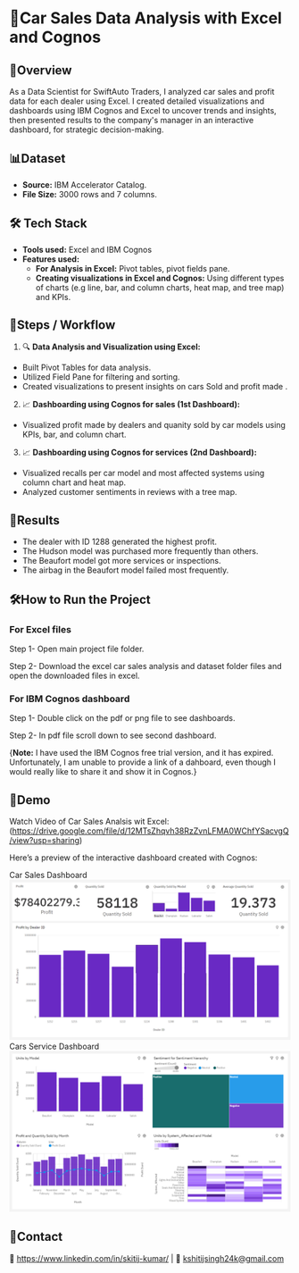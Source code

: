 
# 🏡Car Sales Data Analysis with Excel and Cognos



## 📄Overview
As a Data Scientist for SwiftAuto Traders, I analyzed car sales and profit data for each dealer using Excel. I created detailed visualizations and dashboards using IBM Cognos and Excel to uncover trends and insights, then presented results to the company's manager in an interactive dashboard, for strategic decision-making.
## 📊Dataset
- **Source:** IBM Accelerator Catalog.  
- **File Size:** 3000 rows and 7 columns.  
## 🛠️ Tech Stack
- **Tools used:** Excel and IBM Cognos
- **Features used:** 
  - **For Analysis in Excel:** Pivot tables, pivot fields pane.
  -  **Creating visualizations in Excel and Cognos:** Using different types of charts (e.g line, bar, and column charts, heat map, and tree map) and KPIs. 
## 🚀Steps / Workflow
1. 🔍 **Data Analysis and Visualization using Excel:** 
- Built Pivot Tables for data analysis.
- Utilized Field Pane for filtering and sorting.
- Created visualizations to present insights on cars Sold and profit made  .
2. 📈 **Dashboarding using Cognos for sales (1st Dashboard):**
- Visualized profit made by dealers and quanity sold by car models using KPIs, bar, and column chart.
3. 📈 **Dashboarding using Cognos for services (2nd Dashboard):**
- Visualized recalls per car model and most affected systems using column chart and heat map.
- Analyzed customer sentiments in reviews with a tree map.
## 🎯Results
- The dealer with ID 1288 generated the highest profit.
- The Hudson model was purchased more frequently than others.
- The Beaufort model got more services or inspections.
- The airbag in the Beaufort model failed most frequently.
## 🛠️How to Run the Project
### For Excel files
Step 1- Open main project file folder.

Step 2- Download the excel car sales analysis and dataset folder files and open the downloaded files in excel.

### For IBM Cognos dashboard
Step 1- Double click on the pdf or png file to see dashboards.

Step 2- In pdf file scroll down to see second dashboard.


{**Note:** I have used the IBM Cognos free trial version, and it has expired. Unfortunately, I am unable to provide a link of a dahboard, even though I would really like to share it and show it in Cognos.}
## 🔗Demo
Watch Video of Car Sales Analsis wit Excel: (https://drive.google.com/file/d/12MTsZhqvh38RzZvnLFMA0WChfYSacvgQ/view?usp=sharing)

Here’s a preview of the interactive dashboard created with Cognos:

Car Sales Dashboard
![Car sales dashboard Screenshot](https://github.com/Skitij-Kumar/Car-Sales-Analysis-and-Visualization-Project/blob/main/Main%20project%20files/Car%20sales%20dashboard%20Cognos%20Image.png)
Cars Service Dashboard
![Cars service](https://github.com/Skitij-Kumar/Car-Sales-Analysis-and-Visualization-Project/blob/main/Main%20project%20files/Cars%20service%20dashboard%20Cognos%20Image.png)


## 🤝Contact
💼 https://www.linkedin.com/in/skitij-kumar/ | 📧 kshitijsingh24k@gmail.com
